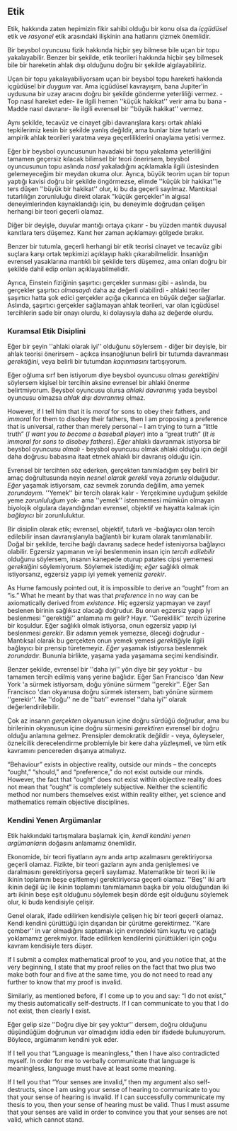 ## Etik

Etik, hakkında zaten hepimizin fikir sahibi olduğu bir konu olsa da *içgüdüsel* etik ve *rasyonel* etik arasındaki ilişkinin ana hatlarını çizmek önemlidir.

Bir beysbol oyuncusu fizik hakkında hiçbir şey bilmese bile uçan bir topu yakalayabilir. Benzer bir şekilde, etik teorileri hakkında hiçbir şey bilmesek bile bir hareketin ahlak dışı olduğunu doğru bir şekilde algılayabiliriz.

Uçan bir topu yakalayabiliyorsam uçan bir beysbol topu hareketi hakkında içgüdüsel bir *duygum* var. Ama içgüdüsel kavrayışım, bana Jupiter'in uydusuna bir uzay aracını doğru bir şekilde gönderme yeterliliği vermez. -Top nasıl hareket eder- ile ilgili hemen ''küçük hakikat'' verir ama bu bana -Madde nasıl davranır- ile ilgili evrensel bir ''büyük hakikat'' vermez.

Aynı şekilde, tecavüz ve cinayet gibi davranışlara karşı ortak ahlaki tepkilerimiz kesin bir şekilde yanlış değildir, ama bunlar bize tutarlı ve ampirik ahlak teorileri yaratma veya geçerliliklerini onaylama yetisi vermez.

Eğer bir beysbol oyuncusunun havadaki bir topu yakalama yeterliliğini tamamen geçersiz kılacak bilimsel bir teori önerirsem, beysbol oyuncusunun topu aslında *nasıl* yakaladığını açıklamakla ilgili üstesinden gelemeyeceğim bir meydan okuma olur. Ayrıca, büyük teorim uçan bir topun yaptığı kavisi doğru bir şekilde öngörmezse, elimde ''küçük bir hakikat''le ters düşen ''büyük bir hakikat'' olur, ki bu da geçerli sayılmaz. Mantıksal tutarlılığın zorunluluğu direkt olarak "küçük gerçekler"in algısal deneyimlerinden kaynaklandığı için, bu deneyimle doğrudan çelişen herhangi bir teori geçerli olamaz.

Diğer bir deyişle, duyular mantığı ortaya çıkarır - bu yüzden mantık duyusal kanıtlara ters düşemez. Kanıt her zaman açıklamayı gölgede bırakır.

Benzer bir tutumla, geçerli herhangi bir etik teorisi cinayet ve tecavüz gibi suçlara karşı ortak tepkimizi açıklayıp haklı çıkarabilmelidir. İnsanlığın evrensel yasaklarına mantıklı bir şekilde ters düşemez, ama onları doğru bir şekilde dahil edip onları açıklayabilmelidir.

Ayrıca, Einstein fiziğinin şaşırtıcı gerçekler sunması gibi - aslında, bu gerçekler şaşırtıcı *olmasaydı* daha az değerli olabilirdi - ahlaki teoriler şaşırtıcı hatta şok edici gerçekler açığa çıkarınca en büyük değer sağlarlar. Aslında, şaşırtıcı gerçekler sağlamayan ahlak teorileri, var olan içgüdüsel tercihlerin sade bir onayı olurdu, ki dolayısıyla daha az değerde olurdu.

### Kuramsal Etik Disiplini

Eğer bir şeyin ''ahlaki olarak iyi'' olduğunu söylersem - diğer bir deyişle, bir ahlak teorisi önerirsem - açıkca insanoğlunun belirli bir tutumda davranması *gerektiğini*, veya belirli bir tutumdan *kaçınmasını* tartışıyorum.

Eğer oğluma sırf ben istiyorum diye beysbol oyuncusu olması *gerektiğini* söylersem kişisel bir tercihin aksine evrensel bir ahlaki önerme belirtmiyorum. Beysbol oyuncusu olursa *ahlaki davranmış* yada beysbol oyuncusu olmazsa *ahlak dışı davranmış* olmaz.

However, if I tell him that it is *moral* for sons to obey their fathers, and *immoral* for them to disobey their fathers, then I am proposing a preference that is universal, rather than merely personal – I am trying to turn a “little truth” (*I want you to become a baseball player*) into a “great truth” (*It is immoral for sons to disobey fathers*). *Eğer* ahlaklı davranmak istiyorsa bir beysbol oyuncusu *olmalı* - beysbol oyuncusu olmak ahlaki olduğu için değil daha doğrusu babasına itaat etmek ahlaklı bir davranış olduğu için.

Evrensel bir tercihten söz ederken, gerçekten tanımladığım şey belirli bir amaç doğrultusunda neyin *nesnel olarak gerekli* veya *zorunlu* olduğudur. *Eğer* yaşamak istiyorsam, caz sevmek zorunda değilim, ama yemek *zorundayım*. ''Yemek'' bir tercih olarak kalır - Yerçekimine uyduğum şekilde yeme *zorunluluğum* yok- ama ''yemek'' istenmemesi mümkün olmayan biyolojik olgulara dayandığından evrensel, objektif ve hayatta kalmak için *bağlayıcı* bir zorunluluktur.

Bir disiplin olarak etik; evrensel, objektif, tutarlı ve -bağlayıcı olan tercih edilebilir insan davranışlarıyla bağlantılı bir kuram olarak tanımlanabilir. Doğal bir şekilde, tercihe bağlı davranış sadece hedef isteniyorsa bağlayıcı olabilir. Egzersiz yapmanın ve iyi beslenmenin insan için *tercih edilebilir* olduğunu söylersem, insanın kanepede oturup patates cipsi yememesi *gerektiğini* söylemiyorum. Söylemek istediğim; *eğer* sağlıklı olmak istiyorsanız, egzersiz yapıp iyi yemek yemeniz *gerekir*.

As Hume famously pointed out, it is impossible to derive an “ought” from an “is.” What he meant by that was that *preference* in no way can be axiomatically derived from *existence*. Hiç egzersiz yapmayan ve zayıf beslenen birinin sağlıksız olacağı doğrudur. Bu onun egzersiz yapıp iyi beslenmesi ''gerektiği'' anlamına mı gelir? Hayır. ''Gereklilik'' *tercih* üzerine bir koşuldur. Eğer sağlıklı olmak istiyorsa, onun egzersiz yapıp iyi beslenmesi *gerekir*. Bir adamın yemek yemezse, öleceği doğrudur - Mantıksal olarak bu gerçekten onun yemek yemesi *gerektiği*yle ilgili bağlayıcı bir prensip türetemeyiz. *Eğer* yaşamak istiyorsa beslenmek *zorunda*dır. Bununla birlikte, yaşama yada yaşamama seçimi kendisindir.

Benzer şekilde, evrensel bir ''daha iyi'' yön diye bir şey yoktur - bu tamamen tercih edilmiş varış yerine bağlıdır. Eğer San Francisco 'dan New York 'a sürmek istiyorsam, doğu yönüne sürmem ''gerekir''. Eğer San Francisco 'dan okyanusa doğru sürmek istersem, batı yönüne sürmem ''gerekir''. Ne ''doğu'' ne de ''batı'' evrensel ''daha iyi'' olarak değerlendirilebilir.

Çok az insanın *gerçekten* okyanusun içine doğru sürdüğü doğrudur, ama bu birilerinin okyanusun içine doğru sürmesini *gerektiren* evrensel bir doğru olduğu anlamına gelmez. Prensipler demokratik değildir - veya, öyleyseler, öznelcilik derecelendirme problemiyle bir kere daha yüzleşmeli, ve tüm etik kavramını pencereden dışarıya atmalıyız.

“Behaviour” exists in objective reality, outside our minds – the concepts “ought,” “should,” and “preference,” do not exist outside our minds. However, the fact that “ought” does not exist within objective reality does not mean that “ought” is completely subjective. Neither the scientific method nor numbers themselves exist within reality either, yet science and mathematics remain objective disciplines.

### Kendini Yenen Argümanlar

Etik hakkındaki tartışmalara başlamak için, *kendi kendini yenen argümanlar*ın doğasını anlamamız önemlidir.

Ekonomide, bir teori fiyatların aynı anda artıp azalmasını gerektiriyorsa geçerli olamaz. Fizikte, bir teori gazların aynı anda genişlemesi ve daralmasını gerektiriyorsa geçerli sayılamaz. Matematikte bir teori iki ile ikinin toplamını beşe eşitlemeyi gerektiriyorsa geçerli olamaz. ''Beş'' iki artı ikinin değil üç ile ikinin toplamını tanımlamanın başka bir yolu olduğundan iki artı ikinin beşe eşit olduğunu söylemek beşin dörde eşit olduğunu söylemek olur, ki buda kendisiyle çelişir.

Genel olarak, ifade edilirken kendisiyle çelişen hiç bir teori geçerli olamaz. Kendi kendini çürüttüğü için dışarıdan bir çürütme gerektirmez. ''Kare çember'' in var olmadığını saptamak için evrendeki tüm kuytu ve çatlağı yoklamamız gerekmiyor. İfade edilirken kendilerini çürüttükleri için çoğu kavram kendisiyle ters düşer.

If I submit a complex mathematical proof to you, and you notice that, at the very beginning, I state that my proof relies on the fact that two plus two make both four and five at the same time, you do not need to read any further to know that my proof is invalid.

Similarly, as mentioned before, if I come up to you and say: “I do not exist,” my thesis automatically self-destructs. If I can communicate to you that I do not exist, then clearly I exist.

Eğer gelip size ''Doğru diye bir şey yoktur'' dersem, doğru olduğunu düşündüğüm doğrunun var olmadığını iddia eden bir ifadede bulunuyorum. Böylece, argümanım kendini yok eder.

If I tell you that “Language is meaningless,” then I have also contradicted myself. In order for me to verbally communicate that language is meaningless, language must have at least some meaning.

If I tell you that “Your senses are invalid,” then my argument also self-destructs, since I am using your sense of hearing to communicate to you that your sense of hearing is invalid. If I can successfully communicate my thesis to you, then your sense of hearing must be valid. Thus I must assume that your senses are valid in order to convince you that your senses are not valid, which cannot stand.